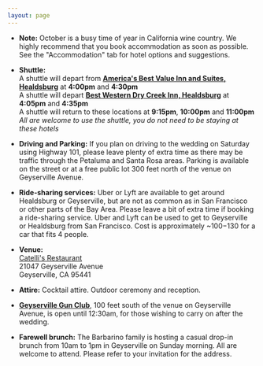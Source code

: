 ```yaml
---
layout: page
---
```


- __Note:__ October is a busy time of year in California wine country. We highly recommend that you book accommodation as soon as possible. See the "Accommodation" tab for hotel options and suggestions.

- __Shuttle:__  
	A shuttle will depart from __[America's Best Value Inn and Suites, Healdsburg](https://www.redlion.com/healdsburg)__ at __4:00pm__ and __4:30pm__  
	A shuttle will depart __[Best Western Dry Creek Inn, Healdsburg](http://www.drycreekinn.com/)__ at __4:05pm__ and __4:35pm__  
	A shuttle will return to these locations at __9:15pm__, __10:00pm__ and __11:00pm__   
	_All are welcome to use the shuttle, you do not need to be staying at these hotels_

- __Driving and Parking:__ If you plan on driving to the wedding on Saturday using Highway 101, please leave plenty of extra time as there may be traffic through the Petaluma and Santa Rosa areas. Parking is available on the street or at a free public lot 300 feet north of the venue on Geyserville Avenue. 

- __Ride-sharing services:__ Uber or Lyft are available to get around Healdsburg or Geyserville, but are not as common as in San Francisco or other parts of the Bay Area. Please leave a bit of extra time if booking a ride-sharing service. Uber and Lyft can be used to get to Geyserville or Healdsburg from San Francisco. Cost is approximately ~$100-$130 for a car that fits 4 people.

- __Venue:__  
	[Catelli's Restaurant](http://www.mycatellis.com/)  
	21047 Geyserville Avenue  
	Geyserville, CA 95441  

- __Attire:__ Cocktail attire. Outdoor ceremony and reception. 

- __[Geyserville Gun Club](https://www.geyservillegunclub.com/)__, 100 feet south of the venue on Geyserville Avenue, is open until 12:30am, for those wishing to carry on after the wedding.

- __Farewell brunch:__ The Barbarino family is hosting a casual drop-in brunch from 10am to 1pm in Geyserville on Sunday morning. All are welcome to attend. Please refer to your invitation for the address.